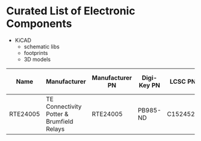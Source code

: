 # Curated List of Electronic Components

* KiCAD
  - schematic libs
  - footprints
  - 3D models

Name | Manufacturer | Manufacturer PN | Digi-Key PN | LCSC PN | Added Here On
-----|--------------|-----------------|----------|-------------|--------------
RTE24005 | TE Connectivity Potter & Brumfield Relays | RTE24005 | PB985-ND | C1524520 | 2022-07-05
